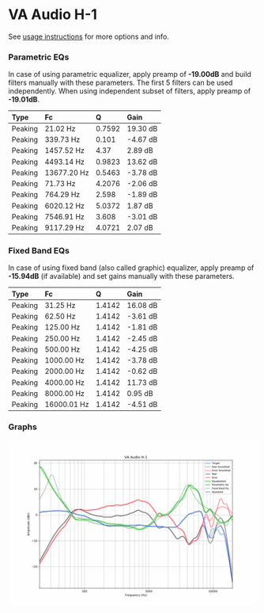 # VA Audio H-1
See [usage instructions](https://github.com/jaakkopasanen/AutoEq#usage) for more options and info.

### Parametric EQs
In case of using parametric equalizer, apply preamp of **-19.00dB** and build filters manually
with these parameters. The first 5 filters can be used independently.
When using independent subset of filters, apply preamp of **-19.01dB**.

| Type    | Fc          |      Q | Gain     |
|:--------|:------------|:-------|:---------|
| Peaking | 21.02 Hz    | 0.7592 | 19.30 dB |
| Peaking | 339.73 Hz   | 0.101  | -4.67 dB |
| Peaking | 1457.52 Hz  | 4.37   | 2.89 dB  |
| Peaking | 4493.14 Hz  | 0.9823 | 13.62 dB |
| Peaking | 13677.20 Hz | 0.5463 | -3.78 dB |
| Peaking | 71.73 Hz    | 4.2076 | -2.06 dB |
| Peaking | 764.29 Hz   | 2.598  | -1.89 dB |
| Peaking | 6020.12 Hz  | 5.0372 | 1.87 dB  |
| Peaking | 7546.91 Hz  | 3.608  | -3.01 dB |
| Peaking | 9117.29 Hz  | 4.0721 | 2.07 dB  |

### Fixed Band EQs
In case of using fixed band (also called graphic) equalizer, apply preamp of **-15.94dB**
(if available) and set gains manually with these parameters.

| Type    | Fc          |      Q | Gain     |
|:--------|:------------|:-------|:---------|
| Peaking | 31.25 Hz    | 1.4142 | 16.08 dB |
| Peaking | 62.50 Hz    | 1.4142 | -3.61 dB |
| Peaking | 125.00 Hz   | 1.4142 | -1.81 dB |
| Peaking | 250.00 Hz   | 1.4142 | -2.45 dB |
| Peaking | 500.00 Hz   | 1.4142 | -4.25 dB |
| Peaking | 1000.00 Hz  | 1.4142 | -3.78 dB |
| Peaking | 2000.00 Hz  | 1.4142 | -0.62 dB |
| Peaking | 4000.00 Hz  | 1.4142 | 11.73 dB |
| Peaking | 8000.00 Hz  | 1.4142 | 0.95 dB  |
| Peaking | 16000.01 Hz | 1.4142 | -4.51 dB |

### Graphs
![](./VA%20Audio%20H-1.png)